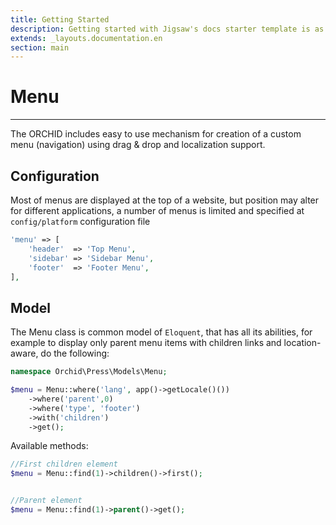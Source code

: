 ```yaml
---
title: Getting Started
description: Getting started with Jigsaw's docs starter template is as easy as 1, 2, 3.
extends: _layouts.documentation.en
section: main
---
```



# Menu
----------


The ORCHID includes easy to use mechanism for creation of a custom menu (navigation) using drag & drop and localization support.


## Configuration

Most of menus are displayed at the top of a website, but position may alter for different applications, a number of menus is limited and specified at `config/platform` configuration file

```php
'menu' => [
    'header'  => 'Top Menu',
    'sidebar' => 'Sidebar Menu',
    'footer'  => 'Footer Menu',
],
```

## Model
The Menu class is common model of `Eloquent`, that has all its abilities, for example to display only parent menu items with children links and location-aware, do the following:

```php
namespace Orchid\Press\Models\Menu;

$menu = Menu::where('lang', app()->getLocale()())
    ->where('parent',0)
    ->where('type', 'footer')
    ->with('children')
    ->get();
```


Available methods:

```php
//First children element
$menu = Menu::find(1)->children()->first();


//Parent element
$menu = Menu::find(1)->parent()->get();
```
